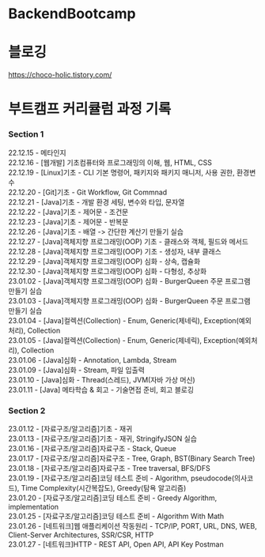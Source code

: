 # BackendBootcamp

# 블로깅
https://choco-holic.tistory.com/


# 부트캠프 커리큘럼 과정 기록
### Section 1
22.12.15 - 메타인지  
22.12.16 - [웹개발] 기초컴퓨터와 프로그래밍의 이해, 웹, HTML, CSS  
22.12.19 - [Linux]기초 - CLI 기본 명령어, 패키지와 패키지 매니저, 사용 권한, 환경변수  
22.12.20 - [Git]기초 - Git Workflow, Git Commnad  
22.12.21 - [Java]기초 - 개발 환경 세팅, 변수와 타입, 문자열  
22.12.22 - [Java]기초 - 제어문 - 조건문  
22.12.23 - [Java]기초 - 제어문 - 반복문  
22.12.26 - [Java]기초 - 배열  -> 간단한 계산기 만들기 실습  
22.12.27 - [Java]객체지향 프로그래밍(OOP) 기초 - 클래스와 객체, 필드와 메서드  
22.12.28 - [Java]객체지향 프로그래밍(OOP) 기초 - 생성자, 내부 클래스  
22.12.29 - [Java]객체지향 프로그래밍(OOP) 심화 - 상속, 캡슐화  
22.12.30 - [Java]객체지향 프로그래밍(OOP) 심화 - 다형성, 추상화  
23.01.02 - [Java]객체지향 프로그래밍(OOP) 심화 - BurgerQueen 주문 프로그램 만들기 실습  
23.01.03 - [Java]객체지향 프로그래밍(OOP) 심화 - BurgerQueen 주문 프로그램 만들기 실습  
23.01.04 - [Java]컬렉션(Collection) - Enum, Generic(제네릭), Exception(예외처리), Collection  
23.01.05 - [Java]컬렉션(Collection) - Enum, Generic(제네릭), Exception(예외처리), Collection  
23.01.06 - [Java]심화 - Annotation, Lambda, Stream  
23.01.09 - [Java]심화 - Stream, 파일 입출력  
23.01.10 - [Java]심화 - Thread(스레드), JVM(자바 가상 머신)  
23.01.11 - [Java] 메타학습 & 회고 - 기술면접 준비, 회고 블로깅  
### Section 2
23.01.12 - [자료구조/알고리즘]기초 - 재귀  
23.01.13 - [자료구조/알고리즘]기초 - 재귀, StringifyJSON 실습  
23.01.16 - [자료구조/알고리즘]자료구조 - Stack, Queue  
23.01.17 - [자료구조/알고리즘]자료구조 - Tree, Graph, BST(Binary Search Tree)  
23.01.18 - [자료구조/알고리즘]자료구조 - Tree traversal, BFS/DFS  
23.01.19 - [자료구조/알고리즘]코딩 테스트 준비 - Algorithm, pseudocode(의사코드), Time Complexity(시간복잡도), Greedy(탐욕 알고리즘)  
23.01.20 - [자료구조/알고리즘]코딩 테스트 준비 - Greedy Algorithm, implementation  
23.01.25 - [자료구조/알고리즘]코딩 테스트 준비 - Algorithm With Math  
23.01.26 - [네트워크]웹 애플리케이션 작동원리 - TCP/IP, PORT, URL, DNS, WEB, Client-Server Architectures, SSR/CSR, HTTP  
23.01.27 - [네트워크]HTTP - REST API, Open API, API Key Postman
